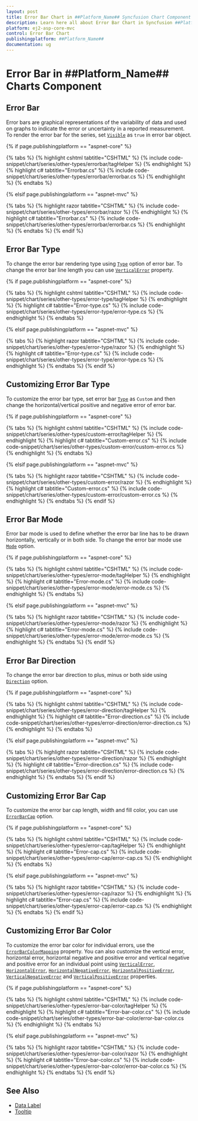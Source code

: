 ```yaml
---
layout: post
title: Error Bar Chart in ##Platform_Name## Syncfusion Chart Component
description: Learn here all about Error Bar Chart in Syncfusion ##Platform_Name## Chart component of Syncfusion Essential JS 2 and more.
platform: ej2-asp-core-mvc
control: Error Bar Chart
publishingplatform: ##Platform_Name##
documentation: ug
---
```



# Error Bar in ##Platform_Name## Charts Component

## Error Bar

Error bars are graphical representations of the variability of data and used on graphs to indicate the error or uncertainty in a reported measurement. To render the error bar for the series, set [`Visible`](https://help.syncfusion.com/cr/aspnetcore-js2/Syncfusion.EJ2.Charts.ChartErrorBarSettings.html#Syncfusion_EJ2_Charts_ChartErrorBarSettings_Visible) as `true` in error bar object.

{% if page.publishingplatform == "aspnet-core" %}

{% tabs %}
{% highlight cshtml tabtitle="CSHTML" %}
{% include code-snippet/chart/series/other-types/errorbar/tagHelper %}
{% endhighlight %}
{% highlight c# tabtitle="Errorbar.cs" %}
{% include code-snippet/chart/series/other-types/errorbar/errorbar.cs %}
{% endhighlight %}
{% endtabs %}

{% elsif page.publishingplatform == "aspnet-mvc" %}

{% tabs %}
{% highlight razor tabtitle="CSHTML" %}
{% include code-snippet/chart/series/other-types/errorbar/razor %}
{% endhighlight %}
{% highlight c# tabtitle="Errorbar.cs" %}
{% include code-snippet/chart/series/other-types/errorbar/errorbar.cs %}
{% endhighlight %}
{% endtabs %}
{% endif %}



## Error Bar Type

To change the error bar rendering type using [`Type`](https://help.syncfusion.com/cr/aspnetcore-js2/Syncfusion.EJ2.Charts.ChartErrorBarSettings.html#Syncfusion_EJ2_Charts_ChartErrorBarSettings_Type) option of error bar. To change the error bar line length you can use [`VerticalError`](https://help.syncfusion.com/cr/aspnetcore-js2/Syncfusion.EJ2.Charts.ChartErrorBarSettings.html#Syncfusion_EJ2_Charts_ChartErrorBarSettings_VerticalError) property.

{% if page.publishingplatform == "aspnet-core" %}

{% tabs %}
{% highlight cshtml tabtitle="CSHTML" %}
{% include code-snippet/chart/series/other-types/error-type/tagHelper %}
{% endhighlight %}
{% highlight c# tabtitle="Error-type.cs" %}
{% include code-snippet/chart/series/other-types/error-type/error-type.cs %}
{% endhighlight %}
{% endtabs %}

{% elsif page.publishingplatform == "aspnet-mvc" %}

{% tabs %}
{% highlight razor tabtitle="CSHTML" %}
{% include code-snippet/chart/series/other-types/error-type/razor %}
{% endhighlight %}
{% highlight c# tabtitle="Error-type.cs" %}
{% include code-snippet/chart/series/other-types/error-type/error-type.cs %}
{% endhighlight %}
{% endtabs %}
{% endif %}



## Customizing Error Bar Type

To customize the error bar type, set error bar [`Type`](https://help.syncfusion.com/cr/aspnetcore-js2/Syncfusion.EJ2.Charts.ChartErrorBarSettings.html#Syncfusion_EJ2_Charts_ChartErrorBarSettings_Type) as `Custom` and then change the horizontal/vertical positive and negative error of error bar.

{% if page.publishingplatform == "aspnet-core" %}

{% tabs %}
{% highlight cshtml tabtitle="CSHTML" %}
{% include code-snippet/chart/series/other-types/custom-error/tagHelper %}
{% endhighlight %}
{% highlight c# tabtitle="Custom-error.cs" %}
{% include code-snippet/chart/series/other-types/custom-error/custom-error.cs %}
{% endhighlight %}
{% endtabs %}

{% elsif page.publishingplatform == "aspnet-mvc" %}

{% tabs %}
{% highlight razor tabtitle="CSHTML" %}
{% include code-snippet/chart/series/other-types/custom-error/razor %}
{% endhighlight %}
{% highlight c# tabtitle="Custom-error.cs" %}
{% include code-snippet/chart/series/other-types/custom-error/custom-error.cs %}
{% endhighlight %}
{% endtabs %}
{% endif %}



## Error Bar Mode

Error bar mode is used to define whether the error bar line has to be drawn horizontally, vertically or in both side. To change the error bar mode use [`Mode`](https://help.syncfusion.com/cr/aspnetcore-js2/Syncfusion.EJ2.Charts.ChartErrorBarSettings.html#Syncfusion_EJ2_Charts_ChartErrorBarSettings_Mode) option.

{% if page.publishingplatform == "aspnet-core" %}

{% tabs %}
{% highlight cshtml tabtitle="CSHTML" %}
{% include code-snippet/chart/series/other-types/error-mode/tagHelper %}
{% endhighlight %}
{% highlight c# tabtitle="Error-mode.cs" %}
{% include code-snippet/chart/series/other-types/error-mode/error-mode.cs %}
{% endhighlight %}
{% endtabs %}

{% elsif page.publishingplatform == "aspnet-mvc" %}

{% tabs %}
{% highlight razor tabtitle="CSHTML" %}
{% include code-snippet/chart/series/other-types/error-mode/razor %}
{% endhighlight %}
{% highlight c# tabtitle="Error-mode.cs" %}
{% include code-snippet/chart/series/other-types/error-mode/error-mode.cs %}
{% endhighlight %}
{% endtabs %}
{% endif %}



## Error Bar Direction

To change the error bar direction to plus, minus or both side using [`Direction`](https://help.syncfusion.com/cr/aspnetcore-js2/Syncfusion.EJ2.Charts.ChartErrorBarSettings.html#Syncfusion_EJ2_Charts_ChartErrorBarSettings_Direction) option.

{% if page.publishingplatform == "aspnet-core" %}

{% tabs %}
{% highlight cshtml tabtitle="CSHTML" %}
{% include code-snippet/chart/series/other-types/error-direction/tagHelper %}
{% endhighlight %}
{% highlight c# tabtitle="Error-direction.cs" %}
{% include code-snippet/chart/series/other-types/error-direction/error-direction.cs %}
{% endhighlight %}
{% endtabs %}

{% elsif page.publishingplatform == "aspnet-mvc" %}

{% tabs %}
{% highlight razor tabtitle="CSHTML" %}
{% include code-snippet/chart/series/other-types/error-direction/razor %}
{% endhighlight %}
{% highlight c# tabtitle="Error-direction.cs" %}
{% include code-snippet/chart/series/other-types/error-direction/error-direction.cs %}
{% endhighlight %}
{% endtabs %}
{% endif %}



## Customizing Error Bar Cap

To customize the error bar cap length, width and fill color, you can use [`ErrorBarCap`](https://help.syncfusion.com/cr/aspnetcore-js2/Syncfusion.EJ2.Charts.ChartErrorBarSettings.html#Syncfusion_EJ2_Charts_ChartErrorBarSettings_ErrorBarCap) option.

{% if page.publishingplatform == "aspnet-core" %}

{% tabs %}
{% highlight cshtml tabtitle="CSHTML" %}
{% include code-snippet/chart/series/other-types/error-cap/tagHelper %}
{% endhighlight %}
{% highlight c# tabtitle="Error-cap.cs" %}
{% include code-snippet/chart/series/other-types/error-cap/error-cap.cs %}
{% endhighlight %}
{% endtabs %}

{% elsif page.publishingplatform == "aspnet-mvc" %}

{% tabs %}
{% highlight razor tabtitle="CSHTML" %}
{% include code-snippet/chart/series/other-types/error-cap/razor %}
{% endhighlight %}
{% highlight c# tabtitle="Error-cap.cs" %}
{% include code-snippet/chart/series/other-types/error-cap/error-cap.cs %}
{% endhighlight %}
{% endtabs %}
{% endif %}



## Customizing Error Bar Color

To customize the error bar color for individual errors, use the [`ErrorBarColorMapping`](https://help.syncfusion.com/cr/aspnetcore-js2/Syncfusion.EJ2.Charts.ChartErrorBarSettings.html#Syncfusion_EJ2_Charts_ChartErrorBarSettings_ErrorBarColorMapping) property. You can also customize the vertical error, horizontal error, horizontal negative and positive error and vertical negative and positive error for an individual point using [`VerticalError`](https://help.syncfusion.com/cr/aspnetcore-js2/Syncfusion.EJ2.Charts.ChartErrorBarSettings.html#Syncfusion_EJ2_Charts_ChartErrorBarSettings_VerticalError), [`HorizontalError`](https://help.syncfusion.com/cr/aspnetcore-js2/Syncfusion.EJ2.Charts.ChartErrorBarSettings.html#Syncfusion_EJ2_Charts_ChartErrorBarSettings_HorizontalError), [`HorizontalNegativeError`](https://help.syncfusion.com/cr/aspnetcore-js2/Syncfusion.EJ2.Charts.ChartErrorBarSettings.html#Syncfusion_EJ2_Charts_ChartErrorBarSettings_HorizontalNegativeError), [`HorizontalPositiveError`](https://help.syncfusion.com/cr/aspnetcore-js2/Syncfusion.EJ2.Charts.ChartErrorBarSettings.html#Syncfusion_EJ2_Charts_ChartErrorBarSettings_HorizontalPositiveError), [`VerticalNegativeError`](https://help.syncfusion.com/cr/aspnetcore-js2/Syncfusion.EJ2.Charts.ChartErrorBarSettings.html#Syncfusion_EJ2_Charts_ChartErrorBarSettings_VerticalNegativeError) and [`VerticalPositiveError`](https://help.syncfusion.com/cr/aspnetcore-js2/Syncfusion.EJ2.Charts.ChartErrorBarSettings.html#Syncfusion_EJ2_Charts_ChartErrorBarSettings_VerticalPositiveError) properties.

{% if page.publishingplatform == "aspnet-core" %}

{% tabs %}
{% highlight cshtml tabtitle="CSHTML" %}
{% include code-snippet/chart/series/other-types/error-bar-color/tagHelper %}
{% endhighlight %}
{% highlight c# tabtitle="Error-bar-color.cs" %}
{% include code-snippet/chart/series/other-types/error-bar-color/error-bar-color.cs %}
{% endhighlight %}
{% endtabs %}

{% elsif page.publishingplatform == "aspnet-mvc" %}

{% tabs %}
{% highlight razor tabtitle="CSHTML" %}
{% include code-snippet/chart/series/other-types/error-bar-color/razor %}
{% endhighlight %}
{% highlight c# tabtitle="Error-bar-color.cs" %}
{% include code-snippet/chart/series/other-types/error-bar-color/error-bar-color.cs %}
{% endhighlight %}
{% endtabs %}
{% endif %}



## See Also

* [Data Label](../data-labels)
* [Tooltip](../tool-tip)